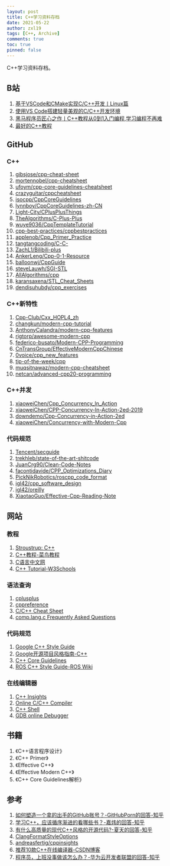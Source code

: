 ```yaml
---
layout: post
title: C++学习资料存档
date: 2021-05-22
author: zxl19
tags: [C++, Archive]
comments: true
toc: true
pinned: false
---
```


C++学习资料存档。

<!-- more -->

## B站

1. [基于VSCode和CMake实现C/C++开发丨Linux篇](https://www.bilibili.com/video/BV1fy4y1b7TC)
2. [使用VS Code搭建轻量美观的C/C++开发环境](https://www.bilibili.com/video/BV1sW411v7VZ)
3. [黑马程序员匠心之作丨C++教程从0到1入门编程,学习编程不再难](https://www.bilibili.com/video/BV1et411b73Z)
4. [最好的C++教程](https://www.bilibili.com/video/BV1VJ411M7WR)

## GitHub

### C++

1. [gibsjose/cpp-cheat-sheet](https://github.com/gibsjose/cpp-cheat-sheet)
2. [mortennobel/cpp-cheatsheet](https://github.com/mortennobel/cpp-cheatsheet)
3. [ufoym/cpp-core-guidelines-cheatsheet](https://github.com/ufoym/cpp-core-guidelines-cheatsheet)
4. [crazyguitar/cppcheatsheet](https://github.com/crazyguitar/cppcheatsheet)
5. [isocpp/CppCoreGuidelines](https://github.com/isocpp/CppCoreGuidelines)
6. [lynnboy/CppCoreGuidelines-zh-CN](https://github.com/lynnboy/CppCoreGuidelines-zh-CN)
7. [Light-City/CPlusPlusThings](https://github.com/Light-City/CPlusPlusThings)
8. [TheAlgorithms/C-Plus-Plus](https://github.com/TheAlgorithms/C-Plus-Plus)
9. [wuye9036/CppTemplateTutorial](https://github.com/wuye9036/CppTemplateTutorial)
10. [cpp-best-practices/cppbestpractices](https://github.com/cpp-best-practices/cppbestpractices)
11. [applenob/Cpp_Primer_Practice](https://github.com/applenob/Cpp_Primer_Practice)
12. [tangtangcoding/C-C-](https://github.com/tangtangcoding/C-C-)
13. [ZachL1/Bilibili-plus](https://github.com/ZachL1/Bilibili-plus)
14. [AnkerLeng/Cpp-0-1-Resource](https://github.com/AnkerLeng/Cpp-0-1-Resource)
15. [balloonwj/CppGuide](https://github.com/balloonwj/CppGuide)
16. [steveLauwh/SGI-STL](https://github.com/steveLauwh/SGI-STL)
17. [AllAlgorithms/cpp](https://github.com/AllAlgorithms/cpp)
18. [karansaxena/STL_Cheat_Sheets](https://github.com/karansaxena/STL_Cheat_Sheets)
19. [dendisuhubdy/cpp_exercises](https://github.com/dendisuhubdy/cpp_exercises)

### C++新特性

1. [Cpp-Club/Cxx_HOPL4_zh](https://github.com/Cpp-Club/Cxx_HOPL4_zh)
2. [changkun/modern-cpp-tutorial](https://github.com/changkun/modern-cpp-tutorial)
3. [AnthonyCalandra/modern-cpp-features](https://github.com/AnthonyCalandra/modern-cpp-features)
4. [rigtorp/awesome-modern-cpp](https://github.com/rigtorp/awesome-modern-cpp)
5. [federico-busato/Modern-CPP-Programming](https://github.com/federico-busato/Modern-CPP-Programming)
6. [CnTransGroup/EffectiveModernCppChinese](https://github.com/CnTransGroup/EffectiveModernCppChinese)
7. [0voice/cpp_new_features](https://github.com/0voice/cpp_new_features)
8. [tip-of-the-week/cpp](https://github.com/tip-of-the-week/cpp)
9. [muqsitnawaz/modern-cpp-cheatsheet](https://github.com/muqsitnawaz/modern-cpp-cheatsheet)
10. [netcan/advanced-cpp20-programming](https://github.com/netcan/advanced-cpp20-programming)

### C++并发

1. [xiaoweiChen/Cpp_Concurrency_In_Action](https://github.com/xiaoweiChen/Cpp_Concurrency_In_Action)
2. [xiaoweiChen/CPP-Concurrency-In-Action-2ed-2019](https://github.com/xiaoweiChen/CPP-Concurrency-In-Action-2ed-2019)
3. [downdemo/Cpp-Concurrency-in-Action-2ed](https://github.com/downdemo/Cpp-Concurrency-in-Action-2ed)
4. [xiaoweiChen/Concurrency-with-Modern-Cpp](https://github.com/xiaoweiChen/Concurrency-with-Modern-Cpp)

### 代码规范

1. [Tencent/secguide](https://github.com/Tencent/secguide)
2. [trekhleb/state-of-the-art-shitcode](https://github.com/trekhleb/state-of-the-art-shitcode)
3. [JuanCrg90/Clean-Code-Notes](https://github.com/JuanCrg90/Clean-Code-Notes)
4. [facontidavide/CPP_Optimizations_Diary](https://github.com/facontidavide/CPP_Optimizations_Diary)
5. [PickNikRobotics/roscpp_code_format](https://github.com/PickNikRobotics/roscpp_code_format)
6. [igl42/cpp_software_design](https://github.com/igl42/cpp_software_design)
7. [igl42/oreilly](https://github.com/igl42/oreilly)
8. [XiaotaoGuo/Effective-Cpp-Reading-Note](https://github.com/XiaotaoGuo/Effective-Cpp-Reading-Note)

## 网站

### 教程

1. [Stroustrup: C++](https://www.stroustrup.com/C++.html)
2. [C++教程-菜鸟教程](https://www.runoob.com/cplusplus/cpp-tutorial.html)
3. [C语言中文网](http://c.biancheng.net)
4. [C++ Tutorial-W3Schools](https://www.w3schools.com/cpp/default.asp)

### 语法查询

1. [cplusplus](http://www.cplusplus.com)
2. [cppreference](https://en.cppreference.com/w/)
3. [C/C++ Cheat Sheet](https://www.cppcheatsheet.com)
4. [comp.lang.c Frequently Asked Questions](https://c-faq.com)

### 代码规范

1. [Google C++ Style Guide](https://google.github.io/styleguide/cppguide.html)
2. [Google开源项目风格指南-C++](https://zh-google-styleguide.readthedocs.io/en/latest/google-cpp-styleguide/contents/)
3. [C++ Core Guidelines](https://isocpp.github.io/CppCoreGuidelines/CppCoreGuidelines.html)
4. [ROS C++ Style Guide-ROS Wiki](http://wiki.ros.org/CppStyleGuide)

### 在线编辑器

1. [C++ Insights](https://cppinsights.io)
2. [Online C/C++ Compiler](https://www.online-cpp.com)
3. [C++ Shell](https://cpp.sh)
4. [GDB online Debugger](https://www.onlinegdb.com)

## 书籍

1. 《C++语言程序设计》
2. 《C++ Primer》
3. 《Effective C++》
4. 《Effective Modern C++》
5. 《C++ Core Guidelines解析》

## 参考

1. [如何塑造一个拿的出手的GitHub账号？-GitHubPorn的回答-知乎](https://www.zhihu.com/question/47567490/answer/1866897272)
2. [学习C++，应该循序渐进的看哪些书？-嘉炜的回答-知乎](https://www.zhihu.com/question/20410487/answer/15055637)
3. [有什么高质量的现代C++风格的开源代码?-夏天的回答-知乎](https://www.zhihu.com/question/23153437/answer/1962068242)
4. [ClangFormatStyleOptions](https://clang.llvm.org/docs/ClangFormatStyleOptions.html)
5. [andreasfertig/cppinsights](https://github.com/andreasfertig/cppinsights)
6. [推荐10款C++在线编译器-CSDN博客](https://blog.csdn.net/cool99781/article/details/104516581)
7. [程序员，上班没事做该怎么办？-华为云开发者联盟的回答-知乎](https://www.zhihu.com/question/621194172/answer/3217337311)
